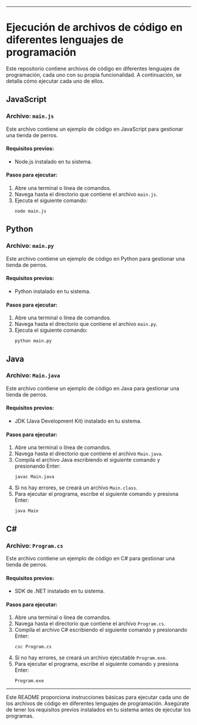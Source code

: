 
---

# Ejecución de archivos de código en diferentes lenguajes de programación

Este repositorio contiene archivos de código en diferentes lenguajes de programación, cada uno con su propia funcionalidad. A continuación, se detalla cómo ejecutar cada uno de ellos.

## JavaScript

### Archivo: `main.js`

Este archivo contiene un ejemplo de código en JavaScript para gestionar una tienda de perros.

#### Requisitos previos:

- Node.js instalado en tu sistema.

#### Pasos para ejecutar:

1. Abre una terminal o línea de comandos.
2. Navega hasta el directorio que contiene el archivo `main.js`.
3. Ejecuta el siguiente comando:
   ```
   node main.js
   ```

## Python

### Archivo: `main.py`

Este archivo contiene un ejemplo de código en Python para gestionar una tienda de perros.

#### Requisitos previos:

- Python instalado en tu sistema.

#### Pasos para ejecutar:

1. Abre una terminal o línea de comandos.
2. Navega hasta el directorio que contiene el archivo `main.py`.
3. Ejecuta el siguiente comando:
   ```
   python main.py
   ```

## Java

### Archivo: `Main.java`

Este archivo contiene un ejemplo de código en Java para gestionar una tienda de perros.

#### Requisitos previos:

- JDK (Java Development Kit) instalado en tu sistema.

#### Pasos para ejecutar:

1. Abre una terminal o línea de comandos.
2. Navega hasta el directorio que contiene el archivo `Main.java`.
3. Compila el archivo Java escribiendo el siguiente comando y presionando Enter:
   ```
   javac Main.java
   ```
4. Si no hay errores, se creará un archivo `Main.class`.
5. Para ejecutar el programa, escribe el siguiente comando y presiona Enter:
   ```
   java Main
   ```

## C#

### Archivo: `Program.cs`

Este archivo contiene un ejemplo de código en C# para gestionar una tienda de perros.

#### Requisitos previos:

- SDK de .NET instalado en tu sistema.

#### Pasos para ejecutar:

1. Abre una terminal o línea de comandos.
2. Navega hasta el directorio que contiene el archivo `Program.cs`.
3. Compila el archivo C# escribiendo el siguiente comando y presionando Enter:
   ```
   csc Program.cs
   ```
4. Si no hay errores, se creará un archivo ejecutable `Program.exe`.
5. Para ejecutar el programa, escribe el siguiente comando y presiona Enter:
   ```
   Program.exe
   ```

---

Este README proporciona instrucciones básicas para ejecutar cada uno de los archivos de código en diferentes lenguajes de programación. Asegúrate de tener los requisitos previos instalados en tu sistema antes de ejecutar los programas.